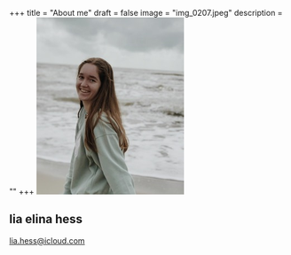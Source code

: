 +++
title = "About me"
draft = false
image = "img_0207.jpeg"
description = ""
+++
![](823887a5-6937-42c1-8c86-310af07ec05a.jpeg)

## lia elina hess

lia.hess@icloud.com